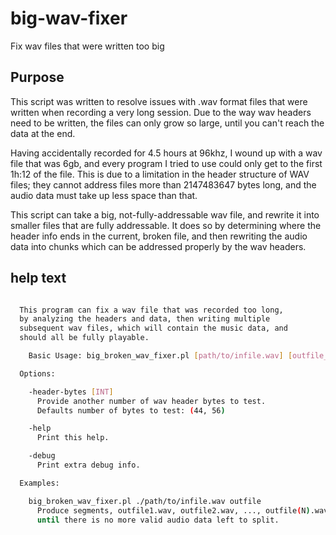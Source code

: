 # big-wav-fixer
Fix wav files that were written too big

## Purpose
This script was written to resolve issues with .wav format files that were written when recording a very long session. Due to the way wav headers need to be written, the files can only grow so large, until you can't reach the data at the end.

Having accidentally recorded for 4.5 hours at 96khz, I wound up with a wav file that was 6gb, and every program I tried to use could only get to the first 1h:12 of the file. This is due to a limitation in the header structure of WAV files; they cannot address files more than 2147483647 bytes long, and the audio data must take up less space than that.

This script can take a big, not-fully-addressable wav file, and rewrite it into smaller files that are fully addressable. It does so by determining where the header info ends in the current, broken file, and then rewriting the audio data into chunks which can be addressed properly by the wav headers.

## help text

```bash

  This program can fix a wav file that was recorded too long,
  by analyzing the headers and data, then writing multiple
  subsequent wav files, which will contain the music data, and
  should all be fully playable.

    Basic Usage: big_broken_wav_fixer.pl [path/to/infile.wav] [outfile_name]

  Options:

    -header-bytes [INT]
      Provide another number of wav header bytes to test. 
      Defaults number of bytes to test: (44, 56)

    -help
      Print this help.

    -debug
      Print extra debug info.

  Examples:

    big_broken_wav_fixer.pl ./path/to/infile.wav outfile
      Produce segments, outfile1.wav, outfile2.wav, ..., outfile(N).wav,
      until there is no more valid audio data left to split.

```
